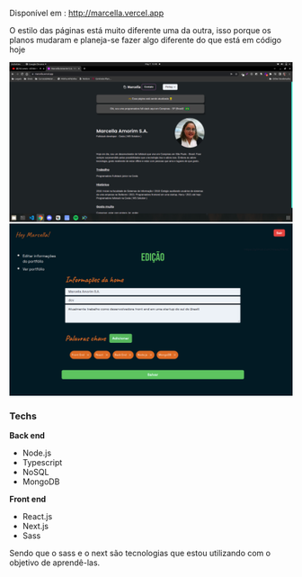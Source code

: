 Disponível em : http://marcella.vercel.app

O estilo das páginas está muito diferente uma da outra, isso porque os planos mudaram e planeja-se fazer algo diferente do que está em código hoje

![Screenshot](marcella.png)
![Screenshot](edicao.png)


### Techs
<strong>Back end</strong>
- Node.js
- Typescript
- NoSQL
- MongoDB


<strong>Front end</strong>
- React.js
- Next.js
- Sass

Sendo que o sass e o next são tecnologias que estou utilizando com o objetivo de aprendê-las.



